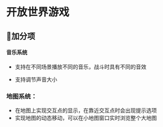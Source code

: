 # 开放世界游戏 

## 🌟加分项

#### 音乐系统

-  支持在不同场景播放不同的音乐，战斗时具有不同的音效

-  支持调节声音大小

### 地图系统：

- 在地图上实现交互点的显示，在靠近交互点时会出现提示选项
- 实现地图的动态移动，可以在小地图窗口实时浏览整个大地图